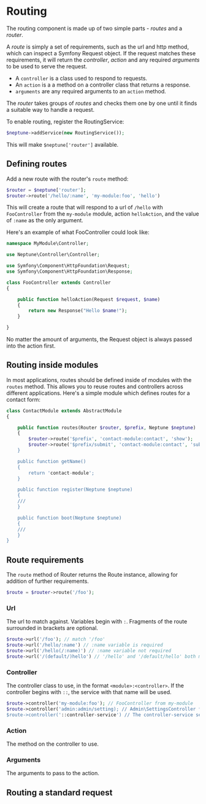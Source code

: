 # Routing

The routing component is made up of two simple parts - *routes* and a
*router*.

A *route* is simply a set of requirements, such as the url and http
method, which can inspect a Symfony Request object. If the request
matches these requirements, it will return the *controller*, *action*
and any required *arguments* to be used to serve the request.

* A `controller` is a class used to respond to requests.
* An `action` is a a method on a controller class that returns a
  response.
* `arguments` are any required arguments to an `action` method.

The *router* takes groups of *routes* and checks them one by one until
it finds a suitable way to handle a request.

To enable routing, register the RoutingService:

```php
$neptune->addService(new RoutingService());
```

This will make `$neptune['router']` available.

## Defining routes

Add a new route with the router's `route` method:

```php
$router = $neptune['router'];
$router->route('/hello/:name', 'my-module:foo', 'hello')
```

This will create a route that will respond to a url of `/hello` with
`FooController` from the `my-module` module, action `helloAction`, and
the value of `:name` as the only argument.

Here's an example of what FooController could look like:

```php
namespace MyModule\Controller;

use Neptune\Controller\Controller;

use Symfony\Component\HttpFoundation\Request;
use Symfony\Component\HttpFoundation\Response;

class FooController extends Controller
{

    public function helloAction(Request $request, $name)
    {
        return new Response("Hello $name!");
    }

}
```

No matter the amount of arguments, the Request object is always passed
into the action first.

## Routing inside modules

In most applications, routes should be defined inside of modules with
the `routes` method. This allows you to reuse routes and controllers
across different applications. Here's a simple module which defines
routes for a contact form:

```php
class ContactModule extends AbstractModule
{

    public function routes(Router $router, $prefix, Neptune $neptune)
    {
        $router->route('$prefix', 'contact-module:contact', 'show');
        $router->route('$prefix/submit', 'contact-module:contact', 'submit);
    }

    public function getName()
    {
        return 'contact-module';
    }

    public function register(Neptune $neptune)
    {
    ///
    }

    public function boot(Neptune $neptune)
    {
    ///
    }
}
```

## Route requirements

The `route` method of Router returns the Route instance, allowing for
addition of further requirements.

```php
$route = $router->route('/foo');
```

### Url

The url to match against. Variables begin with `:`. Fragments of the
route surrounded in brackets are optional.

```php
$route->url('/foo'); // match '/foo'
$route->url('/hello/:name') // :name variable is required
$route->url('/hello(/:name)') // :name variable not required
$route->url('/(default/)hello') // '/hello' and '/default/hello' both match
```

### Controller

The controller class to use, in the format `<module>:<controller>`. If
the controller begins with `::`, the service with that name will be
used.

```php
$route->controller('my-module:foo'); // FooController from my-module
$route->controller('admin:admin/setting); // Admin\SettingsController from admin
$route->controller('::controller-service') // The controller-service service
```

### Action

The method on the controller to use.

### Arguments

The arguments to pass to the action.

## Routing a standard request
